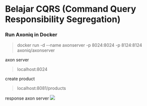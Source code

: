 # Belajar CQRS (Command Query Responsibility Segregation)
### Run Axoniq in Docker
> docker run -d --name axonserver -p 8024:8024 -p 8124:8124 axoniq/axonserver

axon server
> localhost:8024

create product 
> localhost:8081/products

response axon server
![](E:\Development\Spring\Latihan\CQRS\src\main\resources\images\Screenshot_2.jpg)